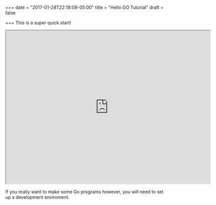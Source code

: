 +++
date = "2017-01-28T22:18:08-05:00"
title = "Hello GO Tutorial"
draft = false

+++
This is a super quick start!

<iframe height="480" width="640" src="https://play.golang.org/"></iframe>

If you really want to make some Go programs however, you will need to set up a development enviroment.
